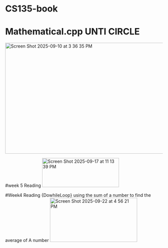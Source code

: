 # CS135-book


# Mathematical.cpp UNTI CIRCLE 
<img width="506" height="354" alt="Screen Shot 2025-09-10 at 3 36 35 PM" src="https://github.com/user-attachments/assets/39e9a11f-0a3b-4e7a-8549-5156bb6f3e72" />

#week 5 Reading 
<img width="246" height="93" alt="Screen Shot 2025-09-17 at 11 13 39 PM" src="https://github.com/user-attachments/assets/fcfbb704-70cf-4e1d-8217-2511f05c88f3" />

#Week4 Reading {DowhileLoop} using the sum of a number to find the average of A number 
<img width="279" height="141" alt="Screen Shot 2025-09-22 at 4 56 21 PM" src="https://github.com/user-attachments/assets/26a22bb4-d61f-493d-96e3-ae3c28674f89" />
